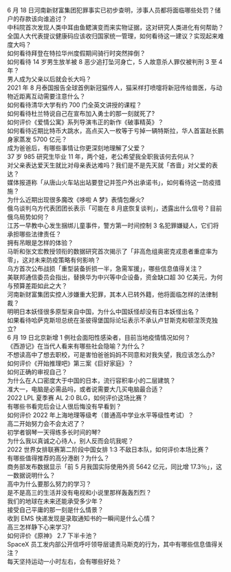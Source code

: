 6 月 18 日河南新财富集团犯罪事实已初步查明，涉事人员都将面临哪些处罚？储户的存款该向谁追讨？  
中科院首次发现人类中耳由鱼鳃演变而来实物证据，这对研究人类进化有何帮助？  
全国人大代表提议健康码应该收归国家统一管理，如何看待这一建议？实现起来难度大吗？  
如何看待拜登在特拉华州度假期间骑行时突然摔倒？  
如何看待 14 岁男生放羊被 8 恶少追打坠河身亡，5 人故意杀人罪仅被判刑 3 至 4 年？  
男人成为父亲以后就会长大吗？  
2021 年 8 月泰国报告全球首例新冠猫传人，猫采样打喷嚏将新冠传给兽医，与动物近距离互动需要注意什么？  
如何看待清华大学有约 700 门全英文讲授的课程？  
如何看待杜兰特说自己在宣布加入勇士的那一刻就死了?  
如何评价《爱情公寓》系列导演韦正的新作《破事精英》？  
如何看待近期比特币大跳水，高点买入一枚等于亏掉一辆特斯拉，华人首富赵长鹏身家蒸发 5700 亿元？  
成为爸爸后，有哪些事情让你更深刻地理解了父爱？  
37 岁 985 研究生毕业 11 年，两个娃，老公希望我全职我该何去何从？  
对父亲表达爱天生就比对母亲表达难吗？我们是不是先天就「吝啬」对父爱的表达？  
媒体报道称「从唐山火车站出站要登记并签户外出承诺书」，如何看待这一防疫措施？  
为什么近期出现很多魔改《哆啦 A 梦》表情包爆火?  
俄乌谈判乌方代表团团长表示「可能在 8 月底恢复谈判」，透露出什么信号？目前俄乌局势如何？  
江苏一早教中心发生捆绑儿童事件，警方第一时间控制  3 名犯罪嫌疑人，它们将承担哪些法律责任？  
拥有吊眼是怎样的体验？  
马昕和张文宏教授领衔的数据研究首次揭示了「非高危组奥密克戎患者重症率为零」，这对未来防疫策略有何影响？  
乌方首次公布战损「重型装备折损一半，急需军援」，哪些信息值得关注？  
美联邦通信委员会指出，替换华为中兴等中企设备，资金缺口超 30 亿美元，为何与预算差距如此之大？  
河南新财富集团实控人涉嫌重大犯罪，其本人已转外籍，他将面临怎样的法律制裁？  
明明日本妖怪很多原型来自中国，为什么中国妖怪却没有日本妖怪出名？  
如果看待哈萨克斯坦总统在圣彼得堡国际论坛表示不承认卢甘斯克和顿涅茨克独立?  
6 月 19 日北京新增 1 例社会面阳性感染者，目前当地疫情情况如何？  
《西游记》在当代人看来有哪些社会隐喻？为什么？  
不想读高中了想去职校，可是害怕爸爸妈妈不同意和对我失望，我应该怎么办?  
如何评价《开始推理吧》第三案《巨好家庭》？  
如何正确的审视自己？  
为什么在人口密度大于中国的日本，流行容积率小的二层建筑？  
准大一，电脑是必需品吗，或者说需要大几买电脑最合适？  
2022 LPL 夏季赛 AL 2:0 BLG，如何评价这场比赛？  
有哪些书看完后会让人很后悔没有早看到？  
如何评价 2022 年上海地理等级考（普通高中学业水平等级性考试）？  
高二开始努力会不会太迟了？  
初学者钢琴一天得练多长时间的琴?  
为什么我以真诚之心待人，别人反而会坑我呢？  
2022 世界女排联赛第二阶段中国女排 1:3 不敌日本队，如何评价本场比赛？  
有哪些值得推荐的高分港剧？为什么？  
商务部发布数据显示「前 5 月我国实际使用外资 5642 亿元，同比增 17.3％」，这一数据说明什么？  
高中为什么要那么努力的学习？  
是不是高三的生活并没有电视和小说里那样轰轰烈烈？  
我们的地球在未来还能承受多少年？  
接受自己平庸的那一刻是什么情景？  
收到 EMS 快递发现是录取通知书的一瞬间是什么心情？  
高三怎样静下心来学习?  
如何评价《原神》 2.7 下半卡池？  
SpaceX 员工发内部公开信呼吁领导层谴责马斯克的行为，其中有哪些信息值得关注？  
每天坚持运动一小时左右，会有哪些好处？  
